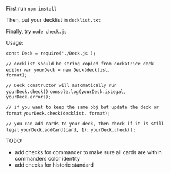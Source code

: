 First run <code>npm install</code>

Then, put your decklist in <code>decklist.txt</code>

Finally, try <code>node check.js</code>

Usage:

<code>const Deck = require('./Deck.js');</code>
  
<code>// decklist should be string copied from cockatrice deck editor</code>
<code>var yourDeck = new Deck(decklist, format);</code>
  
<code>// Deck constructor will automatically run yourDeck.check()</code>
<code>console.log(yourDeck.isLegal, yourDeck.errors);</code>
  
<code>// if you want to keep the same obj but update the deck or format</code>
<code>yourDeck.check(decklist, format);</code>
  
<code>// you can add cards to your deck, then check if it is still legal</code>
<code>yourDeck.addCard(card, 1);</code>
<code>yourDeck.check();</code>


TODO:
- add checks for commander to make sure all cards are within commanders color identity 
- add checks for historic standard

